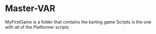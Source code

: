 # Master-VAR

MyFirstGame is a folder that contains the karting game
Scripts is the one with all of the Platformer scripts
